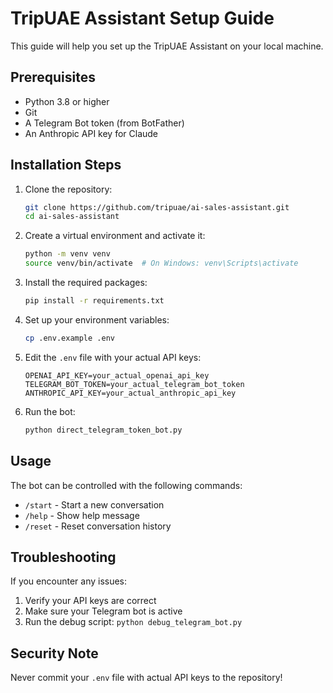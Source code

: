 # TripUAE Assistant Setup Guide

This guide will help you set up the TripUAE Assistant on your local machine.

## Prerequisites

- Python 3.8 or higher
- Git
- A Telegram Bot token (from BotFather)
- An Anthropic API key for Claude

## Installation Steps

1. Clone the repository:
   ```bash
   git clone https://github.com/tripuae/ai-sales-assistant.git
   cd ai-sales-assistant
   ```

2. Create a virtual environment and activate it:
   ```bash
   python -m venv venv
   source venv/bin/activate  # On Windows: venv\Scripts\activate
   ```

3. Install the required packages:
   ```bash
   pip install -r requirements.txt
   ```

4. Set up your environment variables:
   ```bash
   cp .env.example .env
   ```
   
5. Edit the `.env` file with your actual API keys:
   ```
   OPENAI_API_KEY=your_actual_openai_api_key
   TELEGRAM_BOT_TOKEN=your_actual_telegram_bot_token
   ANTHROPIC_API_KEY=your_actual_anthropic_api_key
   ```

6. Run the bot:
   ```bash
   python direct_telegram_token_bot.py
   ```

## Usage

The bot can be controlled with the following commands:
- `/start` - Start a new conversation
- `/help` - Show help message
- `/reset` - Reset conversation history

## Troubleshooting

If you encounter any issues:

1. Verify your API keys are correct
2. Make sure your Telegram bot is active
3. Run the debug script: `python debug_telegram_bot.py`

## Security Note

Never commit your `.env` file with actual API keys to the repository!

